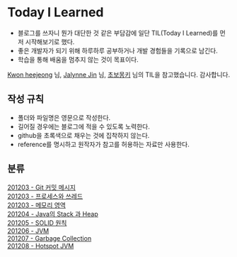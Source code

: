 # Today I Learned

* 블로그를 쓰자니 뭔가 대단한 것 같은 부담감에 일단 TIL(Today I Learned)를 먼저 시작해보기로 했다.
* 좋은 개발자가 되기 위해 하루하루 공부하거나 개발 경험들을 기록으로 남긴다.
* 학습을 통해 배움을 멈추지 않는 것이 목표이다.

[Kwon heejeong](https://github.com/gmlwjd9405) 님, [Jalynne Jin](https://github.com/milooy) 님, [초보몽키](https://wayhome25.github.io/) 님의 TIL을 참고했습니다. 감사합니다.  

## 작성 규칙
* 폴더와 파일명은 영문으로 작성한다.
* 길어질 경우에는 블로그에 적을 수 있도록 노력한다.
* github을 초록색으로 채우는 것에 집착하지 않는다.
* reference를 명시하고 원작자가 참고를 허용하는 자료만 사용한다.

## 분류
[201203 - Git 커밋 메시지](https://github.com/Taehee9/TIL/blob/main/Git/201203_git_commit.md)  
[201203 - 프로세스와 쓰레드](https://github.com/Taehee9/TIL/blob/main/OS/201203_process_and_thread.md)  
[201203 - 메모리 영역](https://github.com/Taehee9/TIL/blob/main/OS/201203_memory_segment.md)  
[201204 - Java의 Stack 과 Heap](https://github.com/Taehee9/TIL/blob/main/Java/201204_java_memory_stack_heap.md)  
[201205 - SOLID 원칙](https://github.com/Taehee9/TIL/blob/main/DesignPattern/201205_solid_principles.md)  
[201206 - JVM](https://github.com/Taehee9/TIL/blob/main/Java/201206_jvm.md)  
[201207 - Garbage Collection](https://github.com/Taehee9/TIL/blob/main/Java/201207_gc.md)  
[201208 - Hotspot JVM](https://github.com/Taehee9/TIL/blob/main/Java/201208_hotspot_jvm.md)  

